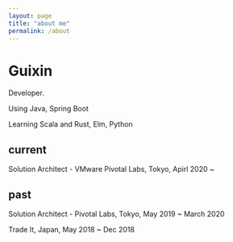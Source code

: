 ```yaml
---
layout: page
title: "about me"
permalink: /about
---
```

# Guixin

Developer. 

Using Java, Spring Boot

Learning Scala and Rust, Elm, Python

## current

Solution Architect - VMware Pivotal Labs, Tokyo, Apirl 2020 ~

## past

Solution Architect - Pivotal Labs, Tokyo, May 2019 ~ March 2020

Trade It, Japan, May 2018 ~ Dec 2018